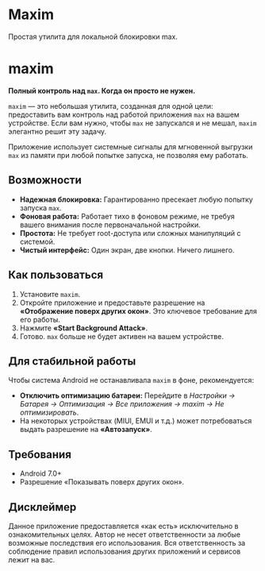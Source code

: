 # Maxim
Простая утилита для локальной блокировки max.
# maxim

**Полный контроль над `max`. Когда он просто не нужен.**

`maxim` — это небольшая утилита, созданная для одной цели: предоставить вам контроль над работой приложения `max` на вашем устройстве. Если вам нужно, чтобы `max` не запускался и не мешал, `maxim` элегантно решит эту задачу.

Приложение использует системные сигналы для мгновенной выгрузки `max` из памяти при любой попытке запуска, не позволяя ему работать.


## Возможности

*   **Надежная блокировка:** Гарантированно пресекает любую попытку запуска `max`.
*   **Фоновая работа:** Работает тихо в фоновом режиме, не требуя вашего внимания после первоначальной настройки.
*   **Простота:** Не требует root-доступа или сложных манипуляций с системой.
*   **Чистый интерфейс:** Один экран, две кнопки. Ничего лишнего.

## Как пользоваться

1.  Установите `maxim`.
2.  Откройте приложение и предоставьте разрешение на **«Отображение поверх других окон»**. Это ключевое требование для его работы.
3.  Нажмите **«Start Background Attack»**.
4.  Готово. `max` больше не будет активен на вашем устройстве.

## Для стабильной работы

Чтобы система Android не останавливала `maxim` в фоне, рекомендуется:

*   **Отключить оптимизацию батареи:** Перейдите в *Настройки → Батарея → Оптимизация → Все приложения → maxim → Не оптимизировать*.
*   На некоторых устройствах (MIUI, EMUI и т.д.) может потребоваться выдать разрешение на **«Автозапуск»**.

## Требования

*   Android 7.0+
*   Разрешение «Показывать поверх других окон».

## Дисклеймер

Данное приложение предоставляется «как есть» исключительно в ознакомительных целях. Автор не несет ответственности за любые возможные последствия его использования. Вся ответственность за соблюдение правил использования других приложений и сервисов лежит на вас.
